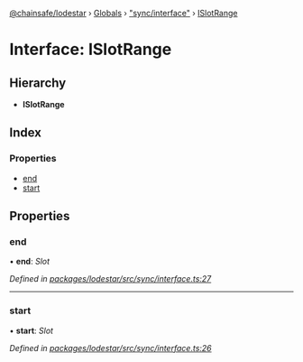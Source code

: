 [@chainsafe/lodestar](../README.md) › [Globals](../globals.md) › ["sync/interface"](../modules/_sync_interface_.md) › [ISlotRange](_sync_interface_.islotrange.md)

# Interface: ISlotRange

## Hierarchy

* **ISlotRange**

## Index

### Properties

* [end](_sync_interface_.islotrange.md#end)
* [start](_sync_interface_.islotrange.md#start)

## Properties

###  end

• **end**: *Slot*

*Defined in [packages/lodestar/src/sync/interface.ts:27](https://github.com/ChainSafe/lodestar/blob/1c1c1df91/packages/lodestar/src/sync/interface.ts#L27)*

___

###  start

• **start**: *Slot*

*Defined in [packages/lodestar/src/sync/interface.ts:26](https://github.com/ChainSafe/lodestar/blob/1c1c1df91/packages/lodestar/src/sync/interface.ts#L26)*
